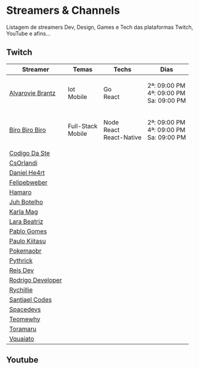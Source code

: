 # Streamers & Channels

Listagem de streamers Dev, Design, Games e Tech das plataformas Twitch, YouTube e afins...

## Twitch

<table>
   <thead>
      <tr>
         <th>Streamer</th>
         <th>Temas</th>
         <th>Techs</th>
         <th>Dias</th>
      </tr>
   </thead>
   <tbody>
			<tr>
         <td>
				 		<a href="https://www.twitch.tv/alvaroviebrantz">Alvarovie Brantz</a>
				 </td>
				 <td>
						<p>Iot<br>Mobile</p>
				 </td>
         <td>
						<p>Go<br>React</p>
				 </td>
         <td>
						<p>2ª: 09:00 PM<br>4ª: 09:00 PM<br>Sa: 09:00 PM</p>
         </td>
      </tr>
			<tr>
         <td>
				 		<a href="https://www.twitch.tv/birobirobiro">Biro Biro Biro</a>
				 </td>
				 <td>
						<p>Full-Stack<br>Mobile</p>
				 </td>
         <td>
						<p>Node<br>React<br>React-Native</p>
				 </td>
         <td>
						<p>2ª: 09:00 PM<br>4ª: 09:00 PM<br>Sa: 09:00 PM</p>
				 </td>
			</tr>
			<tr>
				<td>
					<a href="https://www.twitch.tv/codigodaste">Codigo Da Ste</a>
				</td>
				<td>
					<p></p>
				</td>
				<td>
					<p></p>
				</td>
				<td>
					<p></p>
				</td>
				</tr>
		</tr>
		<tr>
				<td>
					<a href="https://www.twitch.tv/csorlandi">CsOrlandi</a>
				</td>
				<td>
					<p></p>
				</td>
				<td>
					<p></p>
				</td>
				<td>
					<p></p>
				</td>
				</tr>
		</tr>
		<tr>
				<td>
					<a href="https://www.twitch.tv/danielhe4rt">Daniel He4rt</a>
				</td>
				<td>
					<p></p>
				</td>
				<td>
					<p></p>
				</td>
				<td>
					<p></p>
				</td>
				</tr>
		</tr>
		<tr>
				<td>
					<a href="https://www.twitch.tv/felipebweber">Felipebweber</a>
				</td>
				<td>
					<p></p>
				</td>
				<td>
					<p></p>
				</td>
				<td>
					<p></p>
				</td>
				</tr>
		</tr>
		<tr>
				<td>
					<a href="https://www.twitch.tv/Hamaro">Hamaro</a>
				</td>
				<td>
					<p></p>
				</td>
				<td>
					<p></p>
				</td>
				<td>
					<p></p>
				</td>
				</tr>
		</tr>
		<tr>
				<td>
					<a href="https://www.twitch.tv/juhbotelho">Juh Botelho</a>
				</td>
				<td>
					<p></p>
				</td>
				<td>
					<p></p>
				</td>
				<td>
					<p></p>
				</td>
				</tr>
		</tr>
		<tr>
				<td>
					<a href="https://www.twitch.tv/KarlaMag">Karla Mag</a>
				</td>
				<td>
					<p></p>
				</td>
				<td>
					<p></p>
				</td>
				<td>
					<p></p>
				</td>
				</tr>
		</tr>
		<tr>
				<td>
					<a href="https://www.twitch.tv/larabeatrizms">Lara Beatriz</a>
				</td>
				<td>
					<p></p>
				</td>
				<td>
					<p></p>
				</td>
				<td>
					<p></p>
				</td>
				</tr>
		</tr>
		<tr>
				<td>
					<a href="https://www.twitch.tv/pablogomes17">Pablo Gomes</a>
				</td>
				<td>
					<p></p>
				</td>
				<td>
					<p></p>
				</td>
				<td>
					<p></p>
				</td>
				</tr>
		</tr>
		<tr>
				<td>
					<a href="https://www.twitch.tv/Paulo_Kiitasu">Paulo Kiitasu</a>
				</td>
				<td>
					<p></p>
				</td>
				<td>
					<p></p>
				</td>
				<td>
					<p></p>
				</td>
				</tr>
		</tr>
		<tr>
				<td>
					<a href="https://www.twitch.tv/pokemaobr">Pokemaobr</a>
				</td>
				<td>
					<p></p>
				</td>
				<td>
					<p></p>
				</td>
				<td>
					<p></p>
				</td>
				</tr>
		</tr>
		<tr>
				<td>
					<a href="https://www.twitch.tv/Pythrick">Pythrick</a>
				</td>
				<td>
					<p></p>
				</td>
				<td>
					<p></p>
				</td>
				<td>
					<p></p>
				</td>
				</tr>
		</tr>
		<tr>
				<td>
					<a href="https://www.twitch.tv/ReisDev">Reis Dev</a>
				</td>
				<td>
					<p></p>
				</td>
				<td>
					<p></p>
				</td>
				<td>
					<p></p>
				</td>
				</tr>
		</tr>
		<tr>
				<td>
					<a href="https://www.twitch.tv/RodrigoDeveloper">Rodrigo Developer</a>
				</td>
				<td>
					<p></p>
				</td>
				<td>
					<p></p>
				</td>
				<td>
					<p></p>
				</td>
				</tr>
		</tr>
		<tr>
				<td>
					<a href="https://www.twitch.tv/Rychillie">Rychillie</a>
				</td>
				<td>
					<p></p>
				</td>
				<td>
					<p></p>
				</td>
				<td>
					<p></p>
				</td>
				</tr>
		</tr>
		<tr>
				<td>
					<a href="https://www.twitch.tv/SantiaelCodes">Santiael Codes</a>
				</td>
				<td>
					<p></p>
				</td>
				<td>
					<p></p>
				</td>
				<td>
					<p></p>
				</td>
				</tr>
		</tr>
		<tr>
				<td>
					<a href="https://www.twitch.tv/Spacedevs">Spacedevs</a>
				</td>
				<td>
					<p></p>
				</td>
				<td>
					<p></p>
				</td>
				<td>
					<p></p>
				</td>
				</tr>
		</tr>
		<tr>
				<td>
					<a href="https://www.twitch.tv/teomewhy">Teomewhy</a>
				</td>
				<td>
					<p></p>
				</td>
				<td>
					<p></p>
				</td>
				<td>
					<p></p>
				</td>
				</tr>
		</tr>
		<tr>
				<td>
					<a href="https://www.twitch.tv/Toramaru08">Toramaru</a>
				</td>
				<td>
					<p></p>
				</td>
				<td>
					<p></p>
				</td>
				<td>
					<p></p>
				</td>
				</tr>
		</tr>
		<tr>
				<td>
					<a href="https://www.twitch.tv/vquaiato">Vquaiato</a>
				</td>
				<td>
					<p></p>
				</td>
				<td>
					<p></p>
				</td>
				<td>
					<p></p>
				</td>
		</tr>
   </tbody>
</table>

## Youtube
